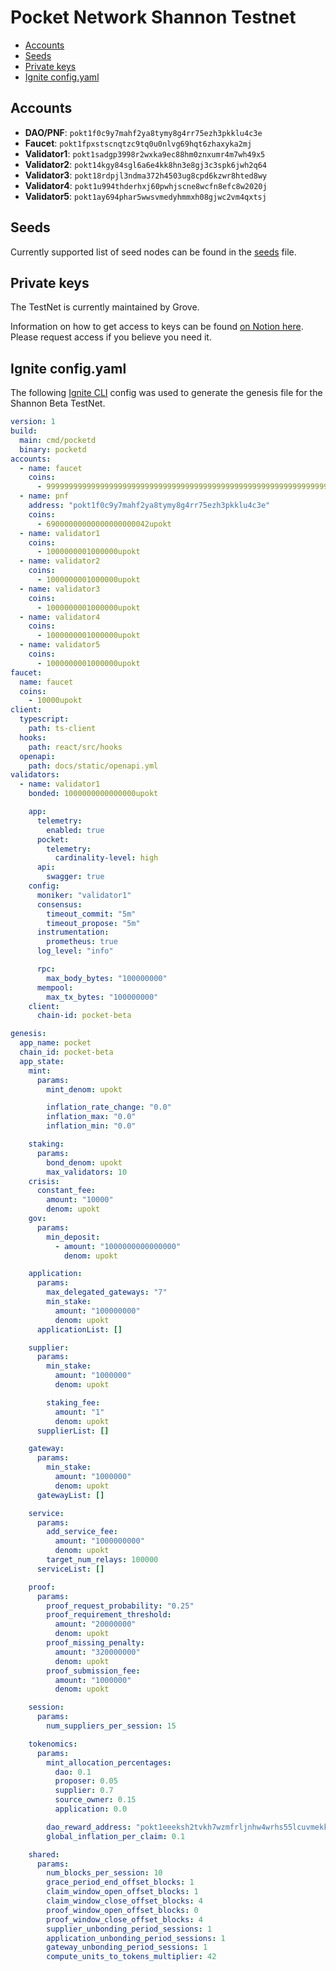 # Pocket Network Shannon Testnet <!-- omit in toc -->

- [Accounts](#accounts)
- [Seeds](#seeds)
- [Private keys](#private-keys)
- [Ignite config.yaml](#ignite-configyaml)

## Accounts

- **DAO/PNF**: `pokt1f0c9y7mahf2ya8tymy8g4rr75ezh3pkklu4c3e`
- **Faucet**: `pokt1fpxstscnqtzc9tq0u0nlvg69hqt6zhaxyka2mj`
- **Validator1**: `pokt1sadgp3998r2wxka9ec88hm0znxumr4m7wh49x5`
- **Validator2**: `pokt14kgy84sgl6a6e4kk8hn3e8gj3c3spk6jwh2q64`
- **Validator3**: `pokt18rdpjl3ndma372h4503ug8cpd6kzwr8hted8wy`
- **Validator4**: `pokt1u994thderhxj60pwhjscne8wcfn8efc8w2020j`
- **Validator5**: `pokt1ay694phar5wwsvmedyhmmxh08gjwc2vm4qxtsj`

## Seeds

Currently supported list of seed nodes can be found in the [seeds](./seeds) file.

## Private keys

The TestNet is currently maintained by Grove.

Information on how to get access to keys can be found [on Notion here](https://www.notion.so/buildwithgrove/Beta-TestNet-144a36edfff6802597a1fa4c39ef3fcb?pvs=4). Please request access if you
believe you need it.

## Ignite config.yaml

The following [Ignite CLI](https://github.com/ignite/cli) config was used to
generate the genesis file for the Shannon Beta TestNet.

```yaml
version: 1
build:
  main: cmd/pocketd
  binary: pocketd
accounts:
  - name: faucet
    coins:
      - 9999999999999999999999999999999999999999999999999999999999999999upokt
  - name: pnf
    address: "pokt1f0c9y7mahf2ya8tymy8g4rr75ezh3pkklu4c3e"
    coins:
      - 69000000000000000000042upokt
  - name: validator1
    coins:
      - 1000000001000000upokt
  - name: validator2
    coins:
      - 1000000001000000upokt
  - name: validator3
    coins:
      - 1000000001000000upokt
  - name: validator4
    coins:
      - 1000000001000000upokt
  - name: validator5
    coins:
      - 1000000001000000upokt
faucet:
  name: faucet
  coins:
    - 10000upokt
client:
  typescript:
    path: ts-client
  hooks:
    path: react/src/hooks
  openapi:
    path: docs/static/openapi.yml
validators:
  - name: validator1
    bonded: 1000000000000000upokt

    app:
      telemetry:
        enabled: true
      pocket:
        telemetry:
          cardinality-level: high
      api:
        swagger: true
    config:
      moniker: "validator1"
      consensus:
        timeout_commit: "5m"
        timeout_propose: "5m"
      instrumentation:
        prometheus: true
      log_level: "info"

      rpc:
        max_body_bytes: "100000000"
      mempool:
        max_tx_bytes: "100000000"
    client:
      chain-id: pocket-beta

genesis:
  app_name: pocket
  chain_id: pocket-beta
  app_state:
    mint:
      params:
        mint_denom: upokt

        inflation_rate_change: "0.0"
        inflation_max: "0.0"
        inflation_min: "0.0"

    staking:
      params:
        bond_denom: upokt
        max_validators: 10
    crisis:
      constant_fee:
        amount: "10000"
        denom: upokt
    gov:
      params:
        min_deposit:
          - amount: "1000000000000000"
            denom: upokt

    application:
      params:
        max_delegated_gateways: "7"
        min_stake:
          amount: "100000000"
          denom: upokt
      applicationList: []

    supplier:
      params:
        min_stake:
          amount: "1000000"
          denom: upokt

        staking_fee:
          amount: "1"
          denom: upokt
      supplierList: []

    gateway:
      params:
        min_stake:
          amount: "1000000"
          denom: upokt
      gatewayList: []

    service:
      params:
        add_service_fee:
          amount: "1000000000"
          denom: upokt
        target_num_relays: 100000
      serviceList: []

    proof:
      params:
        proof_request_probability: "0.25"
        proof_requirement_threshold:
          amount: "20000000"
          denom: upokt
        proof_missing_penalty:
          amount: "320000000"
          denom: upokt
        proof_submission_fee:
          amount: "1000000"
          denom: upokt

    session:
      params:
        num_suppliers_per_session: 15

    tokenomics:
      params:
        mint_allocation_percentages:
          dao: 0.1
          proposer: 0.05
          supplier: 0.7
          source_owner: 0.15
          application: 0.0

        dao_reward_address: "pokt1eeeksh2tvkh7wzmfrljnhw4wrhs55lcuvmekkw"
        global_inflation_per_claim: 0.1

    shared:
      params:
        num_blocks_per_session: 10
        grace_period_end_offset_blocks: 1
        claim_window_open_offset_blocks: 1
        claim_window_close_offset_blocks: 4
        proof_window_open_offset_blocks: 0
        proof_window_close_offset_blocks: 4
        supplier_unbonding_period_sessions: 1
        application_unbonding_period_sessions: 1
        gateway_unbonding_period_sessions: 1
        compute_units_to_tokens_multiplier: 42
```
